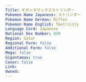 ```yaml
---
﻿Title: ギガンタマックスストリンダー
Pokemon Name Japanese: ストリンダー
Pokemon Name German: Riffex
Pokemon Name English: Toxtricity
Language Card: Japanese
National Dex Number: 849
Region: Galar
Regional Form: false
Additional Form: false
Mega: false
Gigantamax: true
Cover: false
Link: 
Owned: 
---
```

